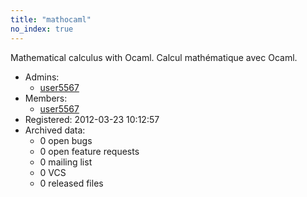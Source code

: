 ```yaml
---
title: "mathocaml"
no_index: true
---
```


Mathematical calculus with Ocaml. Calcul mathématique avec Ocaml.


* Admins:
  * [user5567](/users/user5567)
* Members:
  * [user5567](/users/user5567)
* Registered: 2012-03-23 10:12:57
* Archived data:
  * 0 open bugs
  * 0 open feature requests
  * 0 mailing list
  * 0 VCS
  * 0 released files
